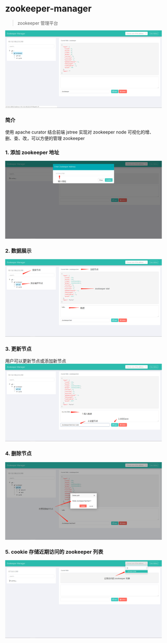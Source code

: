 # zookeeper-manager 
> zookeeper 管理平台

<img src="./docs/index.png" />

### 简介

使用 apache curator 结合前端 jstree 实现对 zookeeper node 可视化的增、删、查、改，可以方便的管理 zookeeper

### 1. 添加 zookeeper 地址
<img src="./docs/enter-address.png" />  

### 2. 数据展示
<img src="./docs/show.png" />  

### 3. 更新节点

用户可以更新节点或添加新节点
<img src="./docs/save.png" />  

### 4. 删除节点
<img src="./docs/delete.png" />  

### 5. cookie 存储近期访问的 zookeeper 列表
<img src="./docs/address-list.png" />  

